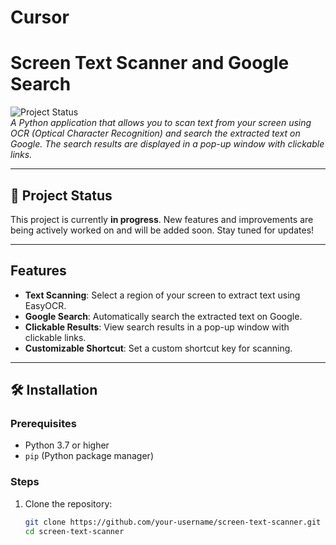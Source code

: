 # Cursor

# Screen Text Scanner and Google Search

![Project Status](https://img.shields.io/badge/status-in%20progress-yellow)  
*A Python application that allows you to scan text from your screen using OCR (Optical Character Recognition) and search the extracted text on Google. The search results are displayed in a pop-up window with clickable links.*

---

## 🚧 Project Status
This project is currently **in progress**. New features and improvements are being actively worked on and will be added soon. Stay tuned for updates!

---

## Features
- **Text Scanning**: Select a region of your screen to extract text using EasyOCR.
- **Google Search**: Automatically search the extracted text on Google.
- **Clickable Results**: View search results in a pop-up window with clickable links.
- **Customizable Shortcut**: Set a custom shortcut key for scanning.

---

## 🛠️ Installation

### Prerequisites
- Python 3.7 or higher
- `pip` (Python package manager)

### Steps
1. Clone the repository:
   ```bash
   git clone https://github.com/your-username/screen-text-scanner.git
   cd screen-text-scanner
